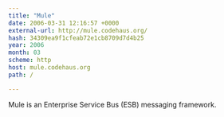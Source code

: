 ```yaml
---
title: "Mule"
date: 2006-03-31 12:16:57 +0000
external-url: http://mule.codehaus.org/
hash: 34309ea9f1cfeab72e1cb8709d7d4b25
year: 2006
month: 03
scheme: http
host: mule.codehaus.org
path: /

---
```


Mule is an Enterprise Service Bus (ESB) messaging framework.
